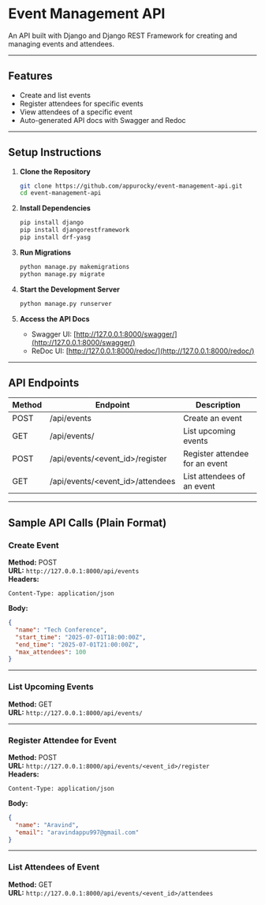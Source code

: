 
# Event Management API

An API built with Django and Django REST Framework for creating and managing events and attendees.

---

## Features

- Create and list events  
- Register attendees for specific events  
- View attendees of a specific event  
- Auto-generated API docs with Swagger and Redoc  

---

##  Setup Instructions

1. **Clone the Repository**
   ```bash
   git clone https://github.com/appurocky/event-management-api.git
   cd event-management-api
   ```

2. **Install Dependencies**
   ```bash
   pip install django
   pip install djangorestframework
   pip install drf-yasg
   ```

3. **Run Migrations**
   ```bash
   python manage.py makemigrations
   python manage.py migrate
   ```

4. **Start the Development Server**
   ```bash
   python manage.py runserver
   ```

5. **Access the API Docs**
   - Swagger UI: [http://127.0.0.1:8000/swagger/](http://127.0.0.1:8000/swagger/)
   - ReDoc UI: [http://127.0.0.1:8000/redoc/](http://127.0.0.1:8000/redoc/)

---

## API Endpoints

| Method | Endpoint                            | Description                        |
|--------|-------------------------------------|------------------------------------|
| POST   | /api/events                         | Create an event                    |
| GET    | /api/events/                        | List upcoming events               |
| POST   | /api/events/<event_id>/register     | Register attendee for an event     |
| GET    | /api/events/<event_id>/attendees    | List attendees of an event         |

---

## Sample API Calls (Plain Format)

### Create Event

**Method:** POST  
**URL:** `http://127.0.0.1:8000/api/events`  
**Headers:**
```
Content-Type: application/json
```
**Body:**
```json
{
  "name": "Tech Conference",
  "start_time": "2025-07-01T18:00:00Z",
  "end_time": "2025-07-01T21:00:00Z",
  "max_attendees": 100
}
```

---

###  List Upcoming Events

**Method:** GET  
**URL:** `http://127.0.0.1:8000/api/events/`

---

### Register Attendee for Event

**Method:** POST  
**URL:** `http://127.0.0.1:8000/api/events/<event_id>/register`  
**Headers:**
```
Content-Type: application/json
```
**Body:**
```json
{
  "name": "Aravind",
  "email": "aravindappu997@gmail.com"
}
```

---

###  List Attendees of Event

**Method:** GET  
**URL:** `http://127.0.0.1:8000/api/events/<event_id>/attendees`
